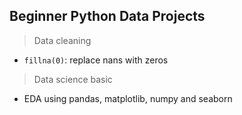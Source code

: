## Beginner Python Data Projects

> Data cleaning
- <code>fillna(0)</code>: replace nans with zeros

> Data science basic
- EDA using pandas, matplotlib, numpy and seaborn
